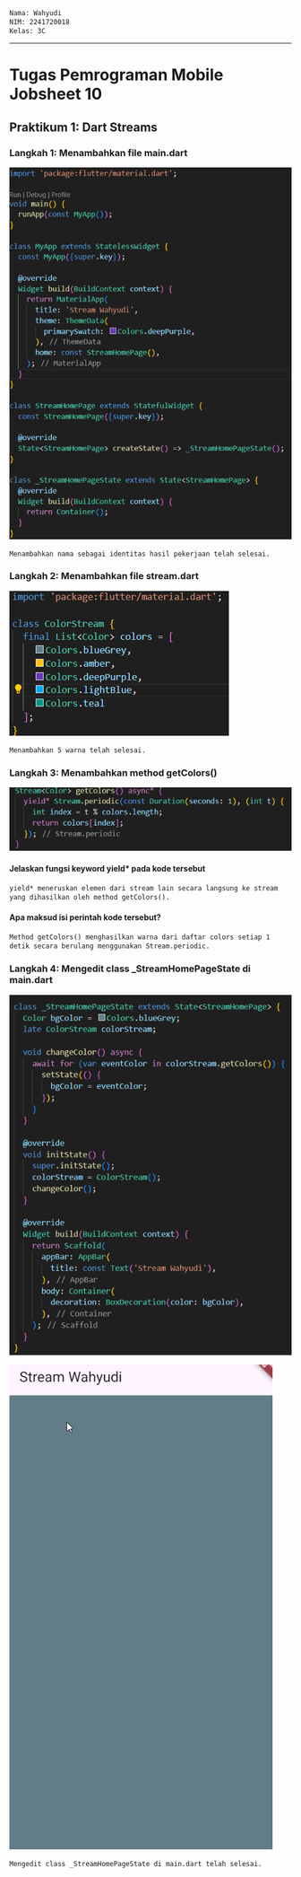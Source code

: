 ```text
Nama: Wahyudi
NIM: 2241720018
Kelas: 3C
```

---

# Tugas Pemrograman Mobile Jobsheet 10

## Praktikum 1: Dart Streams

### Langkah 1: Menambahkan file main.dart

![P11](img/P11.png)

```text
Menambahkan nama sebagai identitas hasil pekerjaan telah selesai.
```

### Langkah 2: Menambahkan file stream.dart

![P12](img/P12.png)

```text
Menambahkan 5 warna telah selesai.
```

### Langkah 3: Menambahkan method getColors()

![P13](img/P13.png)

#### Jelaskan fungsi keyword yield* pada kode tersebut

```text
yield* meneruskan elemen dari stream lain secara langsung ke stream yang dihasilkan oleh method getColors().
```

#### Apa maksud isi perintah kode tersebut?

```text
Method getColors() menghasilkan warna dari daftar colors setiap 1 detik secara berulang menggunakan Stream.periodic.
```

### Langkah 4: Mengedit class _StreamHomePageState di main.dart

![P14](img/P14.png)

![P15](img/soal4.gif)

```text
Mengedit class _StreamHomePageState di main.dart telah selesai.
```
